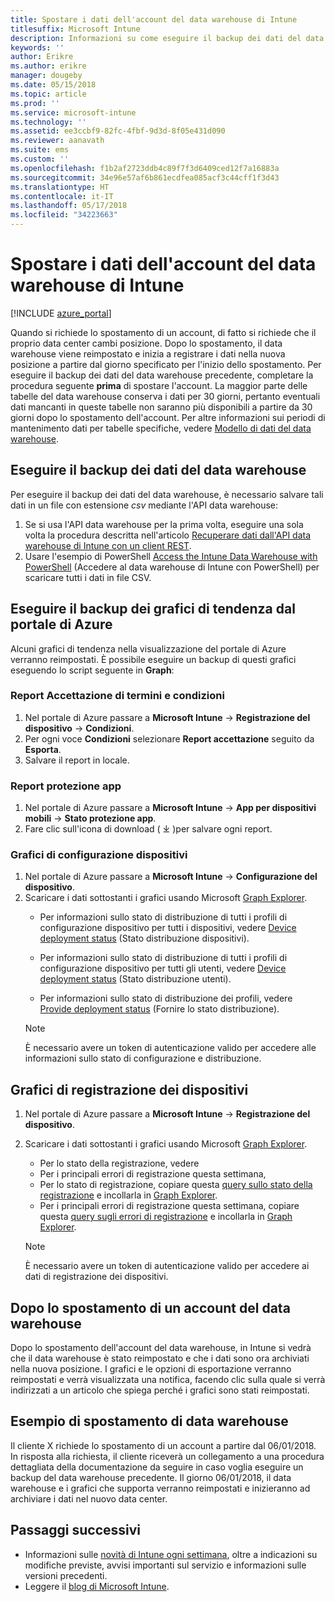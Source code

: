 ```yaml
---
title: Spostare i dati dell'account del data warehouse di Intune
titlesuffix: Microsoft Intune
description: Informazioni su come eseguire il backup dei dati del data warehouse di Intune prima di spostare l'account.
keywords: ''
author: Erikre
ms.author: erikre
manager: dougeby
ms.date: 05/15/2018
ms.topic: article
ms.prod: ''
ms.service: microsoft-intune
ms.technology: ''
ms.assetid: ee3ccbf9-82fc-4fbf-9d3d-8f05e431d090
ms.reviewer: aanavath
ms.suite: ems
ms.custom: ''
ms.openlocfilehash: f1b2af2723ddb4c89f7f3d6409ced12f7a16883a
ms.sourcegitcommit: 34e96e57af6b861ecdfea085acf3c44cff1f3d43
ms.translationtype: HT
ms.contentlocale: it-IT
ms.lasthandoff: 05/17/2018
ms.locfileid: "34223663"
---
```

# <a name="move-your-intune-data-warehouse-account-data"></a>Spostare i dati dell'account del data warehouse di Intune 

[!INCLUDE [azure_portal](./includes/azure_portal.md)]

Quando si richiede lo spostamento di un account, di fatto si richiede che il proprio data center cambi posizione. Dopo lo spostamento, il data warehouse viene reimpostato e inizia a registrare i dati nella nuova posizione a partire dal giorno specificato per l'inizio dello spostamento. Per eseguire il backup dei dati del data warehouse precedente, completare la procedura seguente **prima** di spostare l'account. La maggior parte delle tabelle del data warehouse conserva i dati per 30 giorni, pertanto eventuali dati mancanti in queste tabelle non saranno più disponibili a partire da 30 giorni dopo lo spostamento dell'account. Per altre informazioni sui periodi di mantenimento dati per tabelle specifiche, vedere [Modello di dati del data warehouse](reports-ref-data-model.md). 

## <a name="back-up-your-data-warehouse-data"></a>Eseguire il backup dei dati del data warehouse 

Per eseguire il backup dei dati del data warehouse, è necessario salvare tali dati in un file con estensione *csv* mediante l'API data warehouse:  

1. Se si usa l'API data warehouse per la prima volta, eseguire una sola volta la procedura descritta nell'articolo [Recuperare dati dall'API data warehouse di Intune con un client REST](reports-proc-data-rest.md).
2. Usare l'esempio di PowerShell [Access the Intune Data Warehouse with PowerShell](https://github.com/Microsoft/Intune-Data-Warehouse/tree/master/Samples/PowerShell) (Accedere al data warehouse di Intune con PowerShell) per scaricare tutti i dati in file CSV. 

## <a name="back-up-your-trend-charts-from-the-azure-portal"></a>Eseguire il backup dei grafici di tendenza dal portale di Azure

Alcuni grafici di tendenza nella visualizzazione del portale di Azure verranno reimpostati. È possibile eseguire un backup di questi grafici eseguendo lo script seguente in **Graph**:   

### <a name="terms--conditions-acceptance-reports"></a>Report Accettazione di termini e condizioni
1. Nel portale di Azure passare a **Microsoft Intune** -> **Registrazione del dispositivo** -> **Condizioni**.
2. Per ogni voce **Condizioni** selezionare **Report accettazione** seguito da **Esporta**.
3. Salvare il report in locale.
 
### <a name="app-protection-reports"></a>Report protezione app  
1. Nel portale di Azure passare a **Microsoft Intune** -> **App per dispositivi mobili** -> **Stato protezione app**.
2. Fare clic sull'icona di download ( ⤓ )per salvare ogni report.

### <a name="device-configuration-charts"></a>Grafici di configurazione dispositivi 
1. Nel portale di Azure passare a **Microsoft Intune** -> **Configurazione del dispositivo**.
2. Scaricare i dati sottostanti i grafici usando Microsoft [Graph Explorer](https://developer.microsoft.com/graph/graph-explorer). 
    - Per informazioni sullo stato di distribuzione di tutti i profili di configurazione dispositivo per tutti i dispositivi, vedere [Device deployment status](https://graph.microsoft.com/beta/reports/deviceConfigurationDeviceActivity/content) (Stato distribuzione dispositivi).

    - Per informazioni sullo stato di distribuzione di tutti i profili di configurazione dispositivo per tutti gli utenti, vedere [Device deployment status](https://graph.microsoft.com/beta/reports/deviceConfigurationUserActivity/content) (Stato distribuzione utenti).

    - Per informazioni sullo stato di distribuzione dei profili, vedere [Provide deployment status](https://graph.microsoft.com/beta/deviceManagement/deviceConfigurations?$select=id,displayName,lastModifiedDateTime,deviceStatusOverview&$expand=deviceStatusOverview) (Fornire lo stato distribuzione).
  
    > [!NOTE]
    > È necessario avere un token di autenticazione valido per accedere alle informazioni sullo stato di configurazione e distribuzione.

## <a name="device-enrollment-charts"></a>Grafici di registrazione dei dispositivi
1. Nel portale di Azure passare a **Microsoft Intune** -> **Registrazione del dispositivo**.
2. Scaricare i dati sottostanti i grafici usando Microsoft [Graph Explorer](https://developer.microsoft.com/graph/graph-explorer).
    - Per lo stato della registrazione, vedere 
    - Per i principali errori di registrazione questa settimana, 
    - Per lo stato di registrazione, copiare questa [query sullo stato della registrazione](https://graph.microsoft.com/beta/reports/managedDeviceEnrollmentFailureTrends()/content) e incollarla in [Graph Explorer](https://developer.microsoft.com/graph/graph-explorer).
    - Per i principali errori di registrazione questa settimana, copiare questa [query sugli errori di registrazione](https://graph.microsoft.com/beta/reports/managedDeviceEnrollmentTopFailures(period=null)/content) e incollarla in [Graph Explorer](https://developer.microsoft.com/graph/graph-explorer).

    > [!NOTE]
    > È necessario avere un token di autenticazione valido per accedere ai dati di registrazione dei dispositivi. 

## <a name="after-a-data-warehouse-account-move"></a>Dopo lo spostamento di un account del data warehouse

Dopo lo spostamento dell'account del data warehouse, in Intune si vedrà che il data warehouse è stato reimpostato e che i dati sono ora archiviati nella nuova posizione. I grafici e le opzioni di esportazione verranno reimpostati e verrà visualizzata una notifica, facendo clic sulla quale si verrà indirizzati a un articolo che spiega perché i grafici sono stati reimpostati.  

## <a name="data-warehouse-move-example"></a>Esempio di spostamento di data warehouse 

Il cliente X richiede lo spostamento di un account a partire dal 06/01/2018. In risposta alla richiesta, il cliente riceverà un collegamento a una procedura dettagliata della documentazione da seguire in caso voglia eseguire un backup del data warehouse precedente. Il giorno 06/01/2018, il data warehouse e i grafici che supporta verranno reimpostati e inizieranno ad archiviare i dati nel nuovo data center. 

## <a name="next-steps"></a>Passaggi successivi

 - Informazioni sulle [novità di Intune ogni settimana](whats-new.md), oltre a indicazioni su modifiche previste, avvisi importanti sul servizio e informazioni sulle versioni precedenti.
 - Leggere il [blog di Microsoft Intune](http://go.microsoft.com/fwlink/?LinkID=273882).
